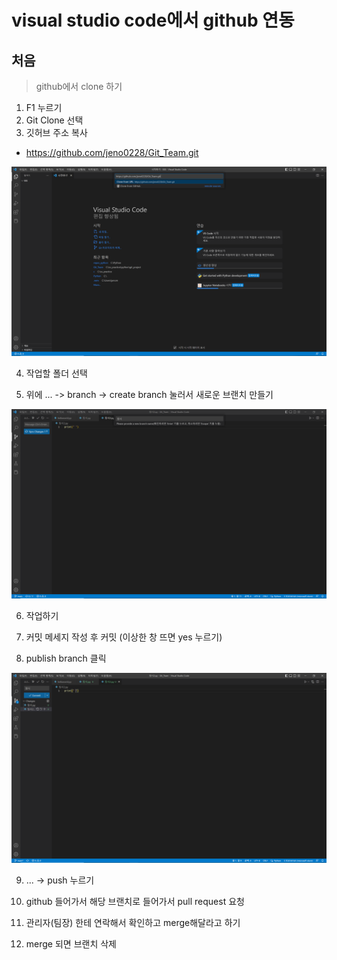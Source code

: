 # visual studio code에서 github 연동

## 처음

> github에서 clone 하기
  1. F1 누르기
  2. Git Clone 선택
  3. 깃허브 주소 복사 

 * <https://github.com/jeno0228/Git_Team.git>
 
 ![이미지](캡처.PNG)

 
  4. 작업할 폴더 선택


  5. 위에 ... -> branch -> create branch 눌러서 새로운 브랜치 만들기
  
  ![이미지](%EC%BA%A1%EC%B2%984.PNG)

  6. 작업하기

  7. 커밋 메세지 작성 후 커밋 (이상한 창 뜨면 yes 누르기)

  8. publish branch 클릭

  ![이미지](캡처2.PNG)


  9. ... -> push 누르기

  10. github 들어가서 해당 브랜치로 들어가서 pull request 요청

  11. 관리자(팀장) 한테 연락해서 확인하고 merge해달라고 하기

  12. merge 되면 브랜치 삭제

